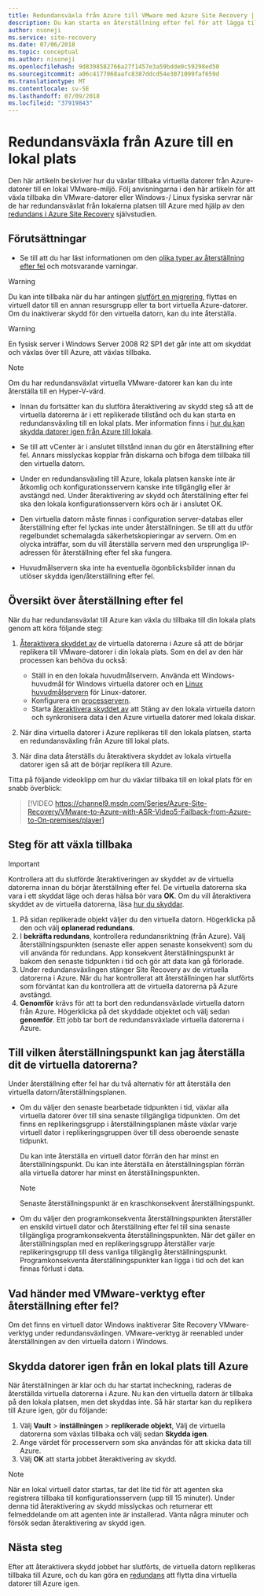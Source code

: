 ```yaml
---
title: Redundansväxla från Azure till VMware med Azure Site Recovery | Microsoft Docs
description: Du kan starta en återställning efter fel för att lägga till virtuella datorer till en lokal efter en redundansväxling av virtuella datorer till Azure. Läs om stegen för hur du växlar tillbaka.
author: nsoneji
ms.service: site-recovery
ms.date: 07/06/2018
ms.topic: conceptual
ms.author: nisoneji
ms.openlocfilehash: 9d8398582766a27f1457e3a59bdde0c59298ed50
ms.sourcegitcommit: a06c4177068aafc8387ddcd54e3071099faf659d
ms.translationtype: MT
ms.contentlocale: sv-SE
ms.lasthandoff: 07/09/2018
ms.locfileid: "37919843"
---
```

# <a name="fail-back-from-azure-to-an-on-premises-site"></a>Redundansväxla från Azure till en lokal plats

Den här artikeln beskriver hur du växlar tillbaka virtuella datorer från Azure-datorer till en lokal VMware-miljö. Följ anvisningarna i den här artikeln för att växla tillbaka din VMware-datorer eller Windows-/ Linux fysiska servrar när de har redundansväxlat från lokalerna platsen till Azure med hjälp av den [redundans i Azure Site Recovery](site-recovery-failover.md) självstudien.

## <a name="prerequisites"></a>Förutsättningar
- Se till att du har läst informationen om den [olika typer av återställning efter fel](concepts-types-of-failback.md) och motsvarande varningar.

> [!WARNING]
> Du kan inte tillbaka när du har antingen [slutfört en migrering](migrate-overview.md#what-do-we-mean-by-migration), flyttas en virtuell dator till en annan resursgrupp eller ta bort virtuella Azure-datorer. Om du inaktiverar skydd för den virtuella datorn, kan du inte återställa.

> [!WARNING]
> En fysisk server i Windows Server 2008 R2 SP1 det går inte att om skyddat och växlas över till Azure, att växlas tillbaka.

> [!NOTE]
> Om du har redundansväxlat virtuella VMware-datorer kan kan du inte återställa till en Hyper-V-värd.


- Innan du fortsätter kan du slutföra återaktivering av skydd steg så att de virtuella datorerna är i ett replikerade tillstånd och du kan starta en redundansväxling till en lokal plats. Mer information finns i [hur du kan skydda datorer igen från Azure till lokala](vmware-azure-reprotect.md).

- Se till att vCenter är i anslutet tillstånd innan du gör en återställning efter fel. Annars misslyckas kopplar från diskarna och bifoga dem tillbaka till den virtuella datorn.

- Under en redundansväxling till Azure, lokala platsen kanske inte är åtkomlig och konfigurationsservern kanske inte tillgänglig eller är avstängd ned. Under återaktivering av skydd och återställning efter fel ska den lokala konfigurationsservern körs och är i anslutet OK. 

- Den virtuella datorn måste finnas i configuration server-databas eller återställning efter fel lyckas inte under återställningen. Se till att du utför regelbundet schemalagda säkerhetskopieringar av servern. Om en olycka inträffar, som du vill återställa servern med den ursprungliga IP-adressen för återställning efter fel ska fungera.

- Huvudmålservern ska inte ha eventuella ögonblicksbilder innan du utlöser skydda igen/återställning efter fel.

## <a name="overview-of-failback"></a>Översikt över återställning efter fel
När du har redundansväxlat till Azure kan växla du tillbaka till din lokala plats genom att köra följande steg:

1. [Återaktivera skyddet av](vmware-azure-reprotect.md) de virtuella datorerna i Azure så att de börjar replikera till VMware-datorer i din lokala plats. Som en del av den här processen kan behöva du också:

    * Ställ in en den lokala huvudmålservern. Använda ett Windows-huvudmål för Windows virtuella datorer och en [Linux huvudmålservern](vmware-azure-install-linux-master-target.md) för Linux-datorer.
    * Konfigurera en [processervern](vmware-azure-set-up-process-server-azure.md).
    * Starta [återaktivera skyddet av](vmware-azure-reprotect.md) att Stäng av den lokala virtuella datorn och synkronisera data i den Azure virtuella datorer med lokala diskar.

2. När dina virtuella datorer i Azure replikeras till den lokala platsen, starta en redundansväxling från Azure till lokal plats.

3. När dina data återställs du återaktivera skyddet av lokala virtuella datorer igen så att de börjar replikera till Azure.

Titta på följande videoklipp om hur du växlar tillbaka till en lokal plats för en snabb överblick:
> [!VIDEO https://channel9.msdn.com/Series/Azure-Site-Recovery/VMware-to-Azure-with-ASR-Video5-Failback-from-Azure-to-On-premises/player]


## <a name="steps-to-fail-back"></a>Steg för att växla tillbaka

> [!IMPORTANT]
> Kontrollera att du slutförde återaktiveringen av skyddet av de virtuella datorerna innan du börjar återställning efter fel. De virtuella datorerna ska vara i ett skyddat läge och deras hälsa bör vara **OK**. Om du vill återaktivera skyddet av de virtuella datorerna, läsa [hur du skyddar](vmware-azure-reprotect.md).

1. På sidan replikerade objekt väljer du den virtuella datorn. Högerklicka på den och välj **oplanerad redundans**.
2. I **bekräfta redundans**, kontrollera redundansriktning (från Azure). Välj återställningspunkten (senaste eller appen senaste konsekvent) som du vill använda för redundans. App konsekvent återställningspunkt är bakom den senaste tidpunkten i tid och gör att data kan gå förlorade.
3. Under redundansväxlingen stänger Site Recovery av de virtuella datorerna i Azure. När du har kontrollerat att återställningen har slutförts som förväntat kan du kontrollera att de virtuella datorerna på Azure avstängd.
4. **Genomför** krävs för att ta bort den redundansväxlade virtuella datorn från Azure. Högerklicka på det skyddade objektet och välj sedan **genomför**. Ett jobb tar bort de redundansväxlade virtuella datorerna i Azure.


## <a name="to-what-recovery-point-can-i-fail-back-the-virtual-machines"></a>Till vilken återställningspunkt kan jag återställa dit de virtuella datorerna?

Under återställning efter fel har du två alternativ för att återställa den virtuella datorn/återställningsplanen.

- Om du väljer den senaste bearbetade tidpunkten i tid, växlar alla virtuella datorer över till sina senaste tillgängliga tidpunkten. Om det finns en replikeringsgrupp i återställningsplanen måste växlar varje virtuell dator i replikeringsgruppen över till dess oberoende senaste tidpunkt.

  Du kan inte återställa en virtuell dator förrän den har minst en återställningspunkt. Du kan inte återställa en återställningsplan förrän alla virtuella datorer har minst en återställningspunkten.

  > [!NOTE]
  > Senaste återställningspunkt är en kraschkonsekvent återställningspunkt.

- Om du väljer den programkonsekventa återställningspunkten återställer en enskild virtuell dator och återställning efter fel till sina senaste tillgängliga programkonsekventa återställningspunkten. När det gäller en återställningsplan med en replikeringsgrupp återställer varje replikeringsgrupp till dess vanliga tillgänglig återställningspunkt.
Programkonsekventa återställningspunkter kan ligga i tid och det kan finnas förlust i data.

## <a name="what-happens-to-vmware-tools-post-failback"></a>Vad händer med VMware-verktyg efter återställning efter fel?

Om det finns en virtuell dator Windows inaktiverar Site Recovery VMware-verktyg under redundansväxlingen. VMware-verktyg är reenabled under återställningen av den virtuella datorn i Windows. 


## <a name="reprotect-from-on-premises-to-azure"></a>Skydda datorer igen från en lokal plats till Azure
När återställningen är klar och du har startat incheckning, raderas de återställda virtuella datorerna i Azure. Nu kan den virtuella datorn är tillbaka på den lokala platsen, men det skyddas inte. Så här startar kan du replikera till Azure igen, gör du följande:

1. Välj **Vault** > **inställningen** > **replikerade objekt**, Välj de virtuella datorerna som växlas tillbaka och välj sedan  **Skydda igen**.
2. Ange värdet för processervern som ska användas för att skicka data till Azure.
3. Välj **OK** att starta jobbet återaktivering av skydd.

> [!NOTE]
> När en lokal virtuell dator startas, tar det lite tid för att agenten ska registrera tillbaka till konfigurationsservern (upp till 15 minuter). Under denna tid återaktivering av skydd misslyckas och returnerar ett felmeddelande om att agenten inte är installerad. Vänta några minuter och försök sedan återaktivering av skydd igen.

## <a name="next-steps"></a>Nästa steg

Efter att återaktivera skydd jobbet har slutförts, de virtuella datorn replikeras tillbaka till Azure, och du kan göra en [redundans](site-recovery-failover.md) att flytta dina virtuella datorer till Azure igen.


